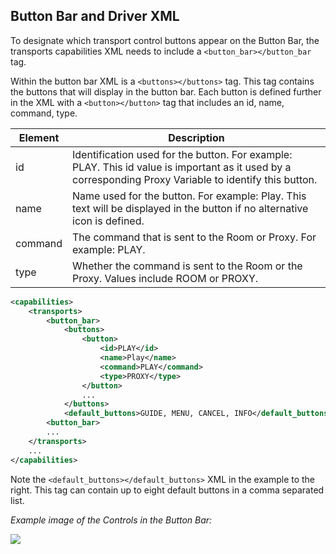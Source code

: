 ## Button Bar and Driver XML

To designate which transport control buttons appear on the Button Bar, the transports capabilities XML needs to include a  `<button_bar></button_bar` tag. 

Within the button bar XML is a `<buttons></buttons>` tag. This tag contains the buttons that will display in the button bar. Each button is defined further in the XML with a `<button></button>` tag that includes an id, name, command, type. 

| Element | Description |
| --- | --- |
| id | Identification used for the button. For example: PLAY. This id value is important as it used by a corresponding Proxy Variable to identify this button. |
| name | Name used for the button. For example: Play. This text will be displayed in the button if no alternative icon is defined. |
| command | The command that is sent to the Room or Proxy. For example: PLAY. |
| type | Whether the command is sent to the Room or the Proxy. Values include ROOM or PROXY. |


```xml
<capabilities>
    <transports>
        <button_bar>
            <buttons>
                <button>
                    <id>PLAY</id>
                    <name>Play</name>
                    <command>PLAY</command>
                    <type>PROXY</type>
                </button>
                ...
            </buttons>
            <default_buttons>GUIDE, MENU, CANCEL, INFO</default_buttons>
        <button_bar>
        ...
    </transports>
    ...
</capabilities>
```


Note the `<default_buttons></default_buttons>` XML in the example to the right. This tag can contain up to eight default buttons in a comma separated list.

_Example image of the Controls in the Button Bar:_

<img src="images/31.5_3_01.png"/> 

